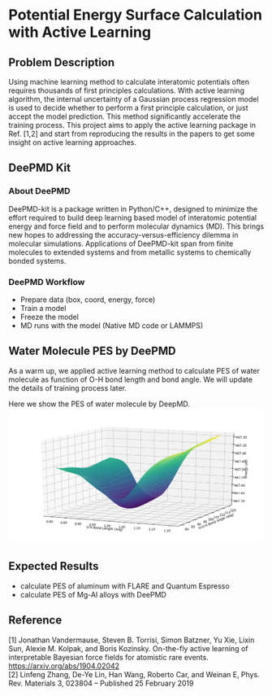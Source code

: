 # Potential Energy Surface Calculation with Active Learning 



## Problem Description

Using machine learning method to calculate interatomic potentials often requires thousands of first principles calculations. With active learning algorithm, the internal uncertainty of a Gaussian process regression model is used to decide whether to perform a first principle calculation, or just accept the model prediction. This method significantly accelerate the training process. This project aims to apply the active learning package in Ref. [1,2] and start from reproducing the results in the papers to get some insight on active learning approaches. 

## DeePMD Kit
### About DeePMD
DeePMD-kit is a package written in Python/C++, designed to minimize the effort required to build deep learning based model of interatomic potential energy and force field and to perform molecular dynamics (MD). This brings new hopes to addressing the accuracy-versus-efficiency dilemma in molecular simulations. Applications of DeePMD-kit span from finite molecules to extended systems and from metallic systems to chemically bonded systems.
### DeePMD Workflow
  - Prepare data (box, coord, energy, force)
  - Train a model
  - Freeze the model
  - MD runs with the model (Native MD code or LAMMPS)  
  

## Water Molecule PES by DeePMD

As a warm up, we applied active learning method to calculate PES of water molecule as function of O-H bond length and bond angle. We will update the details of training process later. 
  
Here we show the PES of water molecule by DeepMD.
![](water.PNG)



## Expected Results

- calculate PES of aluminum with FLARE and Quantum Espresso  
- calculate PES of Mg-Al alloys with DeePMD  



## Reference 
[1] Jonathan Vandermause, Steven B. Torrisi, Simon Batzner, Yu Xie, Lixin Sun, Alexie M. Kolpak, and Boris Kozinsky. On-the-fly active learning of interpretable Bayesian force fields for atomistic rare events. https://arxiv.org/abs/1904.02042  
[2] Linfeng Zhang, De-Ye Lin, Han Wang, Roberto Car, and Weinan E, Phys. Rev. Materials 3, 023804 – Published 25 February 2019




